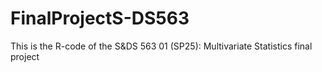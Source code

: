 # FinalProjectS-DS563
This is the R-code of the S&DS 563 01 (SP25): Multivariate Statistics final project
